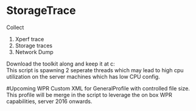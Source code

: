 # StorageTrace

Collect 
1. Xperf trace
2. Storage traces
3. Network Dump

Download the toolkit along and keep it at c:\
This script is spawning 2 seperate threads which may lead to high cpu utilization on the server machines which has low CPU config.

#Upcoming 
	WPR Custom XML for GeneralProfile with controlled file size.
	This profile will be merge in the script to leverage the on box WPR capabilities, server 2016 onwards.
	
